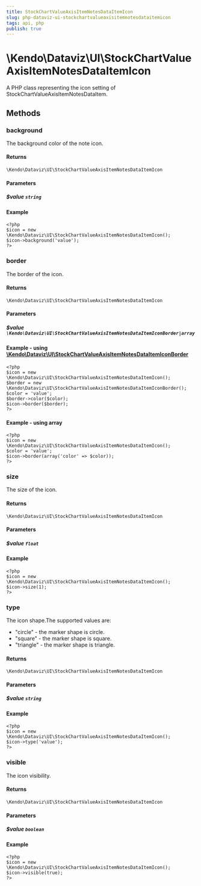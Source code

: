 ```yaml
---
title: StockChartValueAxisItemNotesDataItemIcon
slug: php-dataviz-ui-stockchartvalueaxisitemnotesdataitemicon
tags: api, php
publish: true
---
```


# \Kendo\Dataviz\UI\StockChartValueAxisItemNotesDataItemIcon

A PHP class representing the icon setting of StockChartValueAxisItemNotesDataItem.


## Methods

### background
The background color of the note icon.

#### Returns
`\Kendo\Dataviz\UI\StockChartValueAxisItemNotesDataItemIcon`

#### Parameters

##### $value `string`



#### Example 
    <?php
    $icon = new \Kendo\Dataviz\UI\StockChartValueAxisItemNotesDataItemIcon();
    $icon->background('value');
    ?>

### border

The border of the icon.

#### Returns
`\Kendo\Dataviz\UI\StockChartValueAxisItemNotesDataItemIcon`

#### Parameters

##### $value `\Kendo\Dataviz\UI\StockChartValueAxisItemNotesDataItemIconBorder|array`


#### Example - using [\Kendo\Dataviz\UI\StockChartValueAxisItemNotesDataItemIconBorder](/api/wrappers/php/Kendo/Dataviz/UI/StockChartValueAxisItemNotesDataItemIconBorder)
    <?php
    $icon = new \Kendo\Dataviz\UI\StockChartValueAxisItemNotesDataItemIcon();
    $border = new \Kendo\Dataviz\UI\StockChartValueAxisItemNotesDataItemIconBorder();
    $color = 'value';
    $border->color($color);
    $icon->border($border);
    ?>

#### Example - using array

    <?php
    $icon = new \Kendo\Dataviz\UI\StockChartValueAxisItemNotesDataItemIcon();
    $color = 'value';
    $icon->border(array('color' => $color));
    ?>

### size
The size of the icon.

#### Returns
`\Kendo\Dataviz\UI\StockChartValueAxisItemNotesDataItemIcon`

#### Parameters

##### $value `float`



#### Example 
    <?php
    $icon = new \Kendo\Dataviz\UI\StockChartValueAxisItemNotesDataItemIcon();
    $icon->size(1);
    ?>

### type
The icon shape.The supported values are:
* "circle" - the marker shape is circle.
* "square" - the marker shape is square.
* "triangle" - the marker shape is triangle.

#### Returns
`\Kendo\Dataviz\UI\StockChartValueAxisItemNotesDataItemIcon`

#### Parameters

##### $value `string`



#### Example 
    <?php
    $icon = new \Kendo\Dataviz\UI\StockChartValueAxisItemNotesDataItemIcon();
    $icon->type('value');
    ?>

### visible
The icon visibility.

#### Returns
`\Kendo\Dataviz\UI\StockChartValueAxisItemNotesDataItemIcon`

#### Parameters

##### $value `boolean`



#### Example 
    <?php
    $icon = new \Kendo\Dataviz\UI\StockChartValueAxisItemNotesDataItemIcon();
    $icon->visible(true);
    ?>

